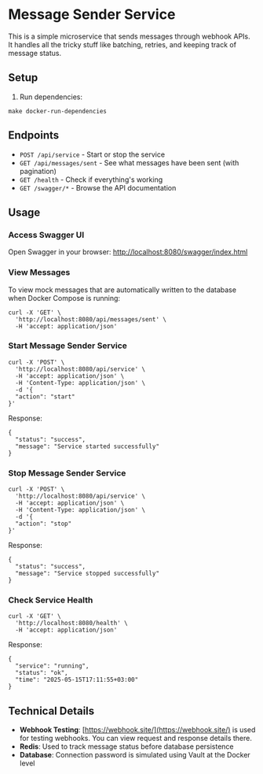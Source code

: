 # Message Sender Service

This is a simple microservice that sends messages through webhook APIs. It handles all the tricky stuff like batching, retries, and keeping track of message status.

## Setup

1. Run dependencies:

```
make docker-run-dependencies
```

## Endpoints

- `POST /api/service` - Start or stop the service
- `GET /api/messages/sent` - See what messages have been sent (with pagination)
- `GET /health` - Check if everything's working
- `GET /swagger/*` - Browse the API documentation

## Usage

### Access Swagger UI

Open Swagger in your browser: [http://localhost:8080/swagger/index.html](http://localhost:8080/swagger/index.html)

### View Messages

To view mock messages that are automatically written to the database when Docker Compose is running:

```
curl -X 'GET' \
  'http://localhost:8080/api/messages/sent' \
  -H 'accept: application/json'
```

### Start Message Sender Service

```
curl -X 'POST' \
  'http://localhost:8080/api/service' \
  -H 'accept: application/json' \
  -H 'Content-Type: application/json' \
  -d '{
  "action": "start"
}'
```

Response:

```
{
  "status": "success",
  "message": "Service started successfully"
}
```

### Stop Message Sender Service

```
curl -X 'POST' \
  'http://localhost:8080/api/service' \
  -H 'accept: application/json' \
  -H 'Content-Type: application/json' \
  -d '{
  "action": "stop"
}'
```

Response:

```
{
  "status": "success",
  "message": "Service stopped successfully"
}
```

### Check Service Health

```
curl -X 'GET' \
  'http://localhost:8080/health' \
  -H 'accept: application/json'
```

Response:

```
{
  "service": "running",
  "status": "ok",
  "time": "2025-05-15T17:11:55+03:00"
}
```

## Technical Details

- **Webhook Testing**: [https://webhook.site/](https://webhook.site/) is used for testing webhooks. You can view request and response details there.
- **Redis**: Used to track message status before database persistence
- **Database**: Connection password is simulated using Vault at the Docker level
